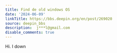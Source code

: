 ```yaml
---
title: Find de old windows OS
date: '2024-06-09'
linkTitle: https://bbs.deepin.org/en/post/269020
source: deepin_bbs
description:  j***l@gmail.com 
disable_comments: true
---
```

Hi. I down
